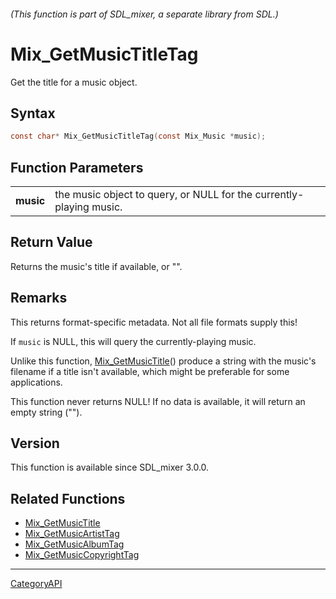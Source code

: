 ###### (This function is part of SDL_mixer, a separate library from SDL.)
# Mix_GetMusicTitleTag

Get the title for a music object.

## Syntax

```c
const char* Mix_GetMusicTitleTag(const Mix_Music *music);

```

## Function Parameters

|               |                                                                     |
| ------------- | ------------------------------------------------------------------- |
| **music**     | the music object to query, or NULL for the currently-playing music. |

## Return Value

Returns the music's title if available, or "".

## Remarks

This returns format-specific metadata. Not all file formats supply this!

If `music` is NULL, this will query the currently-playing music.

Unlike this function, [Mix_GetMusicTitle](Mix_GetMusicTitle)() produce a
string with the music's filename if a title isn't available, which might be
preferable for some applications.

This function never returns NULL! If no data is available, it will return
an empty string ("").

## Version

This function is available since SDL_mixer 3.0.0.

## Related Functions

* [Mix_GetMusicTitle](Mix_GetMusicTitle)
* [Mix_GetMusicArtistTag](Mix_GetMusicArtistTag)
* [Mix_GetMusicAlbumTag](Mix_GetMusicAlbumTag)
* [Mix_GetMusicCopyrightTag](Mix_GetMusicCopyrightTag)

----
[CategoryAPI](CategoryAPI)

